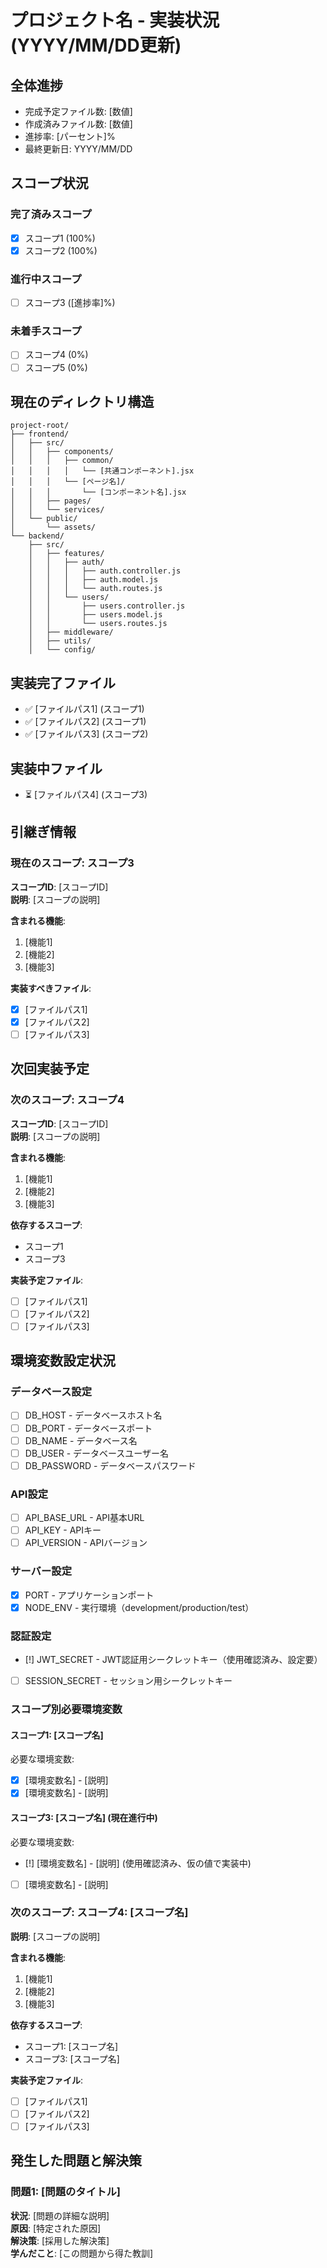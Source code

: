 # プロジェクト名 - 実装状況 (YYYY/MM/DD更新)

## 全体進捗
- 完成予定ファイル数: [数値]
- 作成済みファイル数: [数値]
- 進捗率: [パーセント]%
- 最終更新日: YYYY/MM/DD

## スコープ状況

### 完了済みスコープ
- [x] スコープ1 (100%)
- [x] スコープ2 (100%)

### 進行中スコープ
- [ ] スコープ3 ([進捗率]%)

### 未着手スコープ
- [ ] スコープ4 (0%)
- [ ] スコープ5 (0%)

## 現在のディレクトリ構造
```
project-root/
├── frontend/
│   ├── src/
│   │   ├── components/
│   │   │   ├── common/
│   │   │   │   └── [共通コンポーネント].jsx
│   │   │   └── [ページ名]/
│   │   │       └── [コンポーネント名].jsx
│   │   ├── pages/
│   │   └── services/
│   └── public/
│       └── assets/
└── backend/
    ├── src/
    │   ├── features/
    │   │   ├── auth/
    │   │   │   ├── auth.controller.js
    │   │   │   ├── auth.model.js
    │   │   │   └── auth.routes.js
    │   │   └── users/
    │   │       ├── users.controller.js
    │   │       ├── users.model.js
    │   │       └── users.routes.js
    │   ├── middleware/
    │   ├── utils/
    │   └── config/
```

## 実装完了ファイル
- ✅ [ファイルパス1] (スコープ1)
- ✅ [ファイルパス2] (スコープ1)
- ✅ [ファイルパス3] (スコープ2)

## 実装中ファイル
- ⏳ [ファイルパス4] (スコープ3)

## 引継ぎ情報

### 現在のスコープ: スコープ3
**スコープID**: [スコープID]  
**説明**: [スコープの説明]  

**含まれる機能**:
1. [機能1]
2. [機能2]
3. [機能3]

**実装すべきファイル**: 
- [x] [ファイルパス1]
- [x] [ファイルパス2]
- [ ] [ファイルパス3]

## 次回実装予定

### 次のスコープ: スコープ4
**スコープID**: [スコープID]  
**説明**: [スコープの説明]  

**含まれる機能**:
1. [機能1]
2. [機能2]
3. [機能3]

**依存するスコープ**:
- スコープ1
- スコープ3

**実装予定ファイル**:
- [ ] [ファイルパス1]
- [ ] [ファイルパス2]
- [ ] [ファイルパス3]

## 環境変数設定状況

### データベース設定
- [ ] DB_HOST - データベースホスト名
- [ ] DB_PORT - データベースポート
- [ ] DB_NAME - データベース名
- [ ] DB_USER - データベースユーザー名
- [ ] DB_PASSWORD - データベースパスワード

### API設定
- [ ] API_BASE_URL - API基本URL
- [ ] API_KEY - APIキー
- [ ] API_VERSION - APIバージョン

### サーバー設定
- [x] PORT - アプリケーションポート
- [x] NODE_ENV - 実行環境（development/production/test）

### 認証設定
- [!] JWT_SECRET - JWT認証用シークレットキー（使用確認済み、設定要）
- [ ] SESSION_SECRET - セッション用シークレットキー

### スコープ別必要環境変数

#### スコープ1: [スコープ名]
必要な環境変数:
- [x] [環境変数名] - [説明]
- [x] [環境変数名] - [説明]

#### スコープ3: [スコープ名] (現在進行中)
必要な環境変数:
- [!] [環境変数名] - [説明] (使用確認済み、仮の値で実装中)
- [ ] [環境変数名] - [説明]

### 次のスコープ: スコープ4: [スコープ名]
**説明**: [スコープの説明]

**含まれる機能**:
1. [機能1]
2. [機能2]
3. [機能3]

**依存するスコープ**:
- スコープ1: [スコープ名]
- スコープ3: [スコープ名]

**実装予定ファイル**:
- [ ] [ファイルパス1]
- [ ] [ファイルパス2]
- [ ] [ファイルパス3]

## 発生した問題と解決策

### 問題1: [問題のタイトル]
**状況**: [問題の詳細な説明]  
**原因**: [特定された原因]  
**解決策**: [採用した解決策]  
**学んだこと**: [この問題から得た教訓]